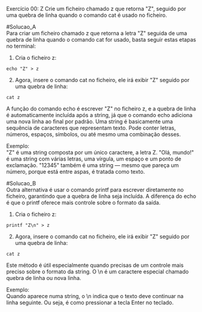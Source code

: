Exercício 00: Z
Crie um ficheiro chamado z que retorna "Z", seguido por uma quebra de linha quando o comando cat é usado no ficheiro.


#Solucao_A <br>
Para criar um ficheiro chamado z que retorna a letra "Z" seguida de uma quebra de linha quando o comando cat for usado, basta seguir estas etapas no terminal:<br>
  1. Cria o ficheiro z:
  
    echo "Z" > z
  
  2. Agora, insere o comando cat no ficheiro, ele irá exibir "Z" seguido por uma quebra de linha:
  
    cat z

A função do comando echo é escrever "Z" no ficheiro z, e a quebra de linha é automaticamente incluída após a string, já que o comando echo adiciona uma nova linha ao final por padrão.
Uma string é basicamente uma sequência de caracteres que representam texto. Pode conter letras, números, espaços, símbolos, ou até mesmo uma combinação desses.

Exemplo:<br>
"Z" é uma string composta por um único caractere, a letra Z.
"Olá, mundo!" é uma string com várias letras, uma vírgula, um espaço e um ponto de exclamação.
"12345" também é uma string — mesmo que pareça um número, porque está entre aspas, é tratada como texto.



#Solucao_B <br>
Outra alternativa é usar o comando printf para escrever diretamente no ficheiro, garantindo que a quebra de linha seja incluída. A diferença do echo é que o printf oferece mais controle sobre o formato da saída.
  1. Cria o ficheiro z:
  
    printf "Z\n" > z
  
  2. Agora, insere o comando cat no ficheiro, ele irá exibir "Z" seguido por uma quebra de linha:
  
    cat z

Este método é útil especialmente quando precisas de um controle mais preciso sobre o formato da string.
O \n é um caractere especial chamado quebra de linha ou nova linha.

Exemplo:<br>
Quando aparece numa string, o \n indica que o texto deve continuar na linha seguinte. Ou seja, é como pressionar a tecla Enter no teclado.
